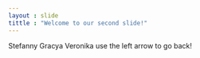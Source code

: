 ```yaml
---
layout : slide
tittle : "Welcome to our second slide!"
---
```

Stefanny Gracya Veronika
use the left arrow to go back!

